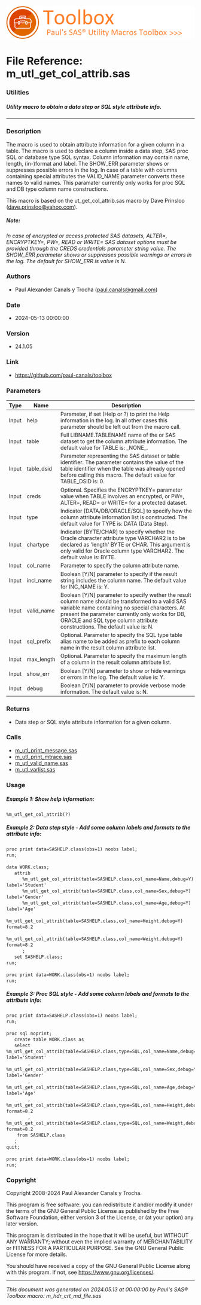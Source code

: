 ![../../misc/images/doc_header.png](../../misc/images/doc_header.png)
# 
# File Reference: m_utl_get_col_attrib.sas

### Utilities

##### Utility macro to obtain a data step or SQL style attribute info.

***

### Description
The macro is used to obtain attribute information for a given column in a table. The macro is used to declare a column inside a data step, SAS proc SQL or database type SQL syntax. Column information may contain name, length, (in-)format and label. The SHOW_ERR parameter shows or suppresses possible errors in the log. In case of a table with columns containing special attributes the VALID_NAME parameter converts these names to valid names. This paramater currently only works for proc SQL and DB type column name constructions.

 This macro is based on the ut_get_col_attrib.sas macro by Dave Prinsloo (dave.prinsloo@yahoo.com).



##### *Note:*
*In case of encrypted or access protected SAS datasets, ALTER=, ENCRYPTKEY=, PW=, READ or WRITE= SAS dataset options must be provided through the CREDS credentials parameter string value.*
*The SHOW_ERR parameter shows or suppresses possible warnings or errors in the log. The default for SHOW_ERR is value is N.*

### Authors
* Paul Alexander Canals y Trocha (paul.canals@gmail.com)

### Date
* 2024-05-13 00:00:00

### Version
* 24.1.05

### Link
* https://github.com/paul-canals/toolbox

### Parameters
| Type | Name | Description |
| ---- | ---- | ----------- |
| Input | help | Parameter, if set (Help or ?) to print the Help information in the log. In all other cases this parameter should be left out from the macro call. |
| Input | table | Full LIBNAME.TABLENAME name of the or SAS dataset to get the column attribute information. The default value for TABLE is: \_NONE\_. |
| Input | table_dsid | Parameter representing the SAS dataset or table identifier. The parameter contains the value of the table identifier when the table was already opened before calling this macro. The default value for TABLE_DSID is: 0. |
| Input | creds | Optional. Specifies the ENCRYPTKEY= parameter value when TABLE involves an encrypted, or PW=, ALTER=, READ= or WRITE= for a protected dataset. |
| Input | type | Indicator [DATA/DB/ORACLE/SQL] to specify how the column attribute information list is constructed. The default value for TYPE is: DATA (Data Step). |
| Input | chartype | Indicator [BYTE/CHAR] to specify whether the Oracle character attribute type VARCHAR2 is to be declared as 'length' BYTE or CHAR. This argument is only valid for Oracle column type VARCHAR2. The default value is: BYTE. |
| Input | col_name | Parameter to specify the column attribute name. |
| Input | incl_name | Boolean [Y/N] parameter to specify if the result string includes the column name. The default value for INC_NAME is: Y. |
| Input | valid_name | Boolean [Y/N] parameter to specify wether the result column name should be transformed to a valid SAS variable name containing no special characters. At present the parameter currently only works for DB, ORACLE and SQL type column attribute constructions. The default value is: N. |
| Input | sql_prefix | Optional. Parameter to specify the SQL type table alias name to be added as prefix to each column name in the result column attribute list. |
| Input | max_length | Optional. Parameter to specify the maximum length of a column in the result column attribute list. |
| Input | show_err | Boolean [Y/N] parameter to show or hide warnings or errors in the log. The default value is: Y. |
| Input | debug | Boolean [Y/N] parameter to provide verbose mode information. The default value is: N. |

### Returns
* Data step or SQL style attribute information for a given column.

### Calls
* [m_utl_print_message.sas](m_utl_print_message.md)
* [m_utl_print_mtrace.sas](m_utl_print_mtrace.md)
* [m_utl_valid_name.sas](m_utl_valid_name.md)
* [m_utl_varlist.sas](m_utl_varlist.md)

### Usage

##### Example 1: Show help information:
```sas
%m_utl_get_col_attrib(?)
```

##### Example 2: Data step style - Add some column labels and formats to the attribute info:
```sas
proc print data=SASHELP.class(obs=1) noobs label;
run;

data WORK.class;
   attrib
      %m_utl_get_col_attrib(table=SASHELP.class,col_name=Name,debug=Y) label='Student'
      %m_utl_get_col_attrib(table=SASHELP.class,col_name=Sex,debug=Y) label='Gender'
      %m_utl_get_col_attrib(table=SASHELP.class,col_name=Age,debug=Y) label='Age'
      %m_utl_get_col_attrib(table=SASHELP.class,col_name=Height,debug=Y) format=8.2
      %m_utl_get_col_attrib(table=SASHELP.class,col_name=Weight,debug=Y) format=8.2
      ;
   set SASHELP.class;
run;

proc print data=WORK.class(obs=1) noobs label;
run;

```

##### Example 3: Proc SQL style - Add some column labels and formats to the attribute info:
```sas
proc print data=SASHELP.class(obs=1) noobs label;
run;

proc sql noprint;
   create table WORK.class as
   select %m_utl_get_col_attrib(table=SASHELP.class,type=SQL,col_name=Name,debug=Y) label='Student'
        , %m_utl_get_col_attrib(table=SASHELP.class,type=SQL,col_name=Sex,debug=Y) label='Gender'
        , %m_utl_get_col_attrib(table=SASHELP.class,type=SQL,col_name=Age,debug=Y) label='Age'
        , %m_utl_get_col_attrib(table=SASHELP.class,type=SQL,col_name=Height,debug=Y) format=8.2
        , %m_utl_get_col_attrib(table=SASHELP.class,type=SQL,col_name=Weight,debug=Y) format=8.2
    from SASHELP.class
   ;
quit;

proc print data=WORK.class(obs=1) noobs label;
run;

```

### Copyright
Copyright 2008-2024 Paul Alexander Canals y Trocha. 
 
This program is free software: you can redistribute it and/or modify 
it under the terms of the GNU General Public License as published by 
the Free Software Foundation, either version 3 of the License, or 
(at your option) any later version. 
 
This program is distributed in the hope that it will be useful, 
but WITHOUT ANY WARRANTY; without even the implied warranty of 
MERCHANTABILITY or FITNESS FOR A PARTICULAR PURPOSE. See the 
GNU General Public License for more details. 
 
You should have received a copy of the GNU General Public License 
along with this program. If not, see <https://www.gnu.org/licenses/>. 


***
*This document was generated on 2024.05.13 at 00:00:00 by Paul's SAS&reg; Toolbox macro: m_hdr_crt_md_file.sas*
